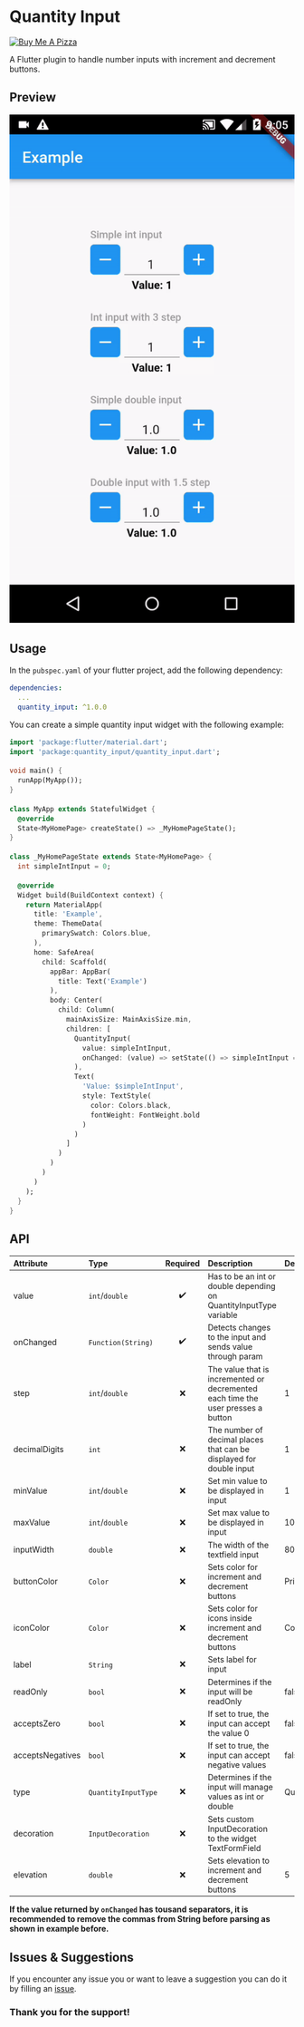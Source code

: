 # Quantity Input

<a href="https://www.buymeacoffee.com/4inka" target="_blank"><img src="https://cdn.buymeacoffee.com/buttons/v2/default-violet.png" alt="Buy Me A Pizza" style="height: 60px !important;width: 217px !important;" ></a>


A Flutter plugin to handle number inputs with increment and decrement buttons.

## Preview
![Preview](https://raw.githubusercontent.com/4inka/flutter_quantity_input/main/preview/preview.gif)

## Usage

In the `pubspec.yaml` of your flutter project, add the following dependency:

``` yaml
dependencies:
  ...
  quantity_input: ^1.0.0
```

You can create a simple quantity input widget with the following example:

``` dart
import 'package:flutter/material.dart';
import 'package:quantity_input/quantity_input.dart';

void main() {
  runApp(MyApp());
}

class MyApp extends StatefulWidget {
  @override
  State<MyHomePage> createState() => _MyHomePageState();
}

class _MyHomePageState extends State<MyHomePage> {
  int simpleIntInput = 0;

  @override
  Widget build(BuildContext context) {
    return MaterialApp(
      title: 'Example',
      theme: ThemeData(
        primarySwatch: Colors.blue,
      ),
      home: SafeArea(
        child: Scaffold(
          appBar: AppBar(
            title: Text('Example')
          ),
          body: Center(
            child: Column(  
              mainAxisSize: MainAxisSize.min,
              children: [
                QuantityInput(
                  value: simpleIntInput,
                  onChanged: (value) => setState(() => simpleIntInput = int.parse(value.replaceAll(',', '')))
                ),
                Text(
                  'Value: $simpleIntInput',
                  style: TextStyle(
                    color: Colors.black,
                    fontWeight: FontWeight.bold
                  )
                )
              ]
            )
          )
        )
      )
    );
  }
}
```

## API
| Attribute | Type | Required | Description | Default value |
|:---|:---|:---:|:---|:---|
| value | `int`/`double` | :heavy_check_mark: | Has to be an int or double depending on QuantityInputType variable |  |
| onChanged | `Function(String)` | :heavy_check_mark: | Detects changes to the input and sends value through param |  |
| step | `int`/`double` | :x: | The value that is incremented or decremented each time the user presses a button | 1 |
| decimalDigits | `int` | :x: | The number of decimal places that can be displayed for double input | 1 |
| minValue | `int`/`double` | :x: | Set min value to be displayed in input | 1 |
| maxValue | `int`/`double` | :x: | Set max value to be displayed in input | 100 |
| inputWidth | `double` | :x: | The width of the textfield input | 80 |
| buttonColor | `Color` | :x: | Sets color for increment and decrement buttons | Primary app color |
| iconColor | `Color` | :x: | Sets color for icons inside increment and decrement buttons | Colors.white |
| label | `String` | :x: | Sets label for input |  |
| readOnly | `bool` | :x: | Determines if the input will be readOnly | false |
| acceptsZero | `bool` | :x: | If set to true, the input can accept the value 0 | false |
| acceptsNegatives | `bool` | :x: | If set to true, the input can accept negative values | false |
| type | `QuantityInputType` | :x: | Determines if the input will manage values as int or double | QuantityInputType.int |
| decoration | `InputDecoration` | :x: | Sets custom InputDecoration to the widget TextFormField |  |
| elevation | `double` | :x: | Sets elevation to increment and decrement buttons | 5 |

**If the value returned by `onChanged` has tousand separators, it is recommended to remove the commas from String before parsing as shown in example before.**

## Issues & Suggestions
If you encounter any issue you or want to leave a suggestion you can do it by filling an [issue](https://github.com/4inka/flutter_quantity_input/issues).

### Thank you for the support!

